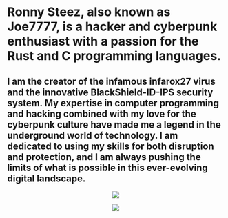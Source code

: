 # Ronny Steez, also known as Joe7777, is a hacker and cyberpunk enthusiast with a passion for the Rust and C programming languages. 
## I am the creator of the infamous infarox27 virus and the innovative BlackShield-ID-IPS security system. My expertise in computer programming and hacking combined with my love for the cyberpunk culture have made me a legend in the underground world of technology. I am dedicated to using my skills for both disruption and protection, and I am always pushing the limits of what is possible in this ever-evolving digital landscape.

<p align="center">
  <a href="https://femboiluver420.neocities.org/excuses">
    <img src="https://skillicons.dev/icons?i=js,html,css,bash,blender,c,cpp,cs,discord,bots,firebase,django,linux,powershell,py,replit,ruby,rust,stackoverflow,unity,vim,vscode" />
  </a>
</p>


<p align="center">
  <a href="https://femboiluver420.neocities.org/ild" title="grrrr">
    <img src="https://skillicons.dev/icons?i=aws,cloudflare,discord,firebase,gcp,instagram,twitter,wordpress,," />
  </a>
</p>
